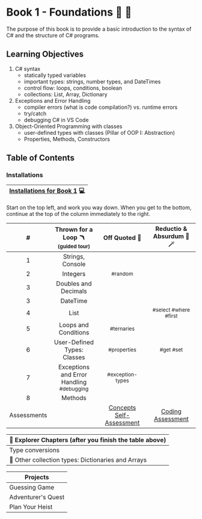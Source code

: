 # Book 1 - Foundations :nut_and_bolt: :wrench:
The purpose of this book is to provide a basic introduction to the syntax of C# and the structure of C# programs.

## Learning Objectives
1. C# syntax
    <ul>
        <li>statically typed variables</li>
        <li>important types: strings, number types, and DateTimes</li>
        <li>control flow: loops, conditions, boolean</li>
        <li>collections: List, Array, Dictionary</li>
    </ul>
1. Exceptions and Error Handling
    <ul>
        <li>compiler errors (what is code compilation?) vs. runtime errors</li>
        <li>try/catch</li>
        <li>debugging C# in VS Code</li>
    </ul>
1. Object-Oriented Programming with classes
    <ul>
        <li>user-defined types with classes (Pillar of OOP I: Abstraction)</li>
        <li>Properties, Methods, Constructors</li>
    </ul>

## Table of Contents

### Installations
|[Installations for Book 1](./chapters/book-1-installations.md) :computer:|
|--|

Start on the top left, and work you way down. When you get to the bottom, continue at the top of the column immediately to the right. 

|#|Thrown for a Loop :boomerang:<br> <sub>(guided tour)</sub> |Off Quoted :speech_balloon:|Reductio & Absurdum :mage: :magic_wand:|
|:-:|:-:|:-:|:-:|
|1|Strings, Console|||
|2|Integers|<sub style="font-size: 0.85rem;">#random</sub>||
|3|Doubles and Decimals|||
|3|DateTime|||
|4|List||<sub style="font-size: 0.85rem;">#select #where #first</sub>|
|5|Loops and Conditions|<sub style="font-size: 0.85rem;">#ternaries</sub>||
|6|User-Defined Types: Classes |<sub style="font-size: 0.85rem;">#properties</sub>|<sub style="font-size: 0.85rem;">#get #set</sub>|
|7|Exceptions and Error Handling <br><sub style="font-size: 0.85rem;">#debugging</sub>|<sub style="font-size: 0.85rem;">#exception-types</sub>||
|8|Methods|||
|Assessments||[Concepts Self-Assessment]()|[Coding Assessment]()|

|:compass: Explorer Chapters (after you finish the table above)|
|--|
|Type conversions|
|:speech_balloon: Other collection types: Dictionaries and Arrays|


|Projects|
|--|
|Guessing Game|
|Adventurer's Quest|
|Plan Your Heist|